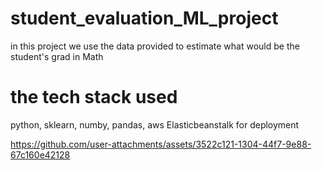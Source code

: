 # student_evaluation_ML_project
in this project we use the data provided to estimate what would be the student's grad in Math

# the tech stack used
python, sklearn, numby, pandas, aws Elasticbeanstalk for deployment

https://github.com/user-attachments/assets/3522c121-1304-44f7-9e88-67c160e42128

